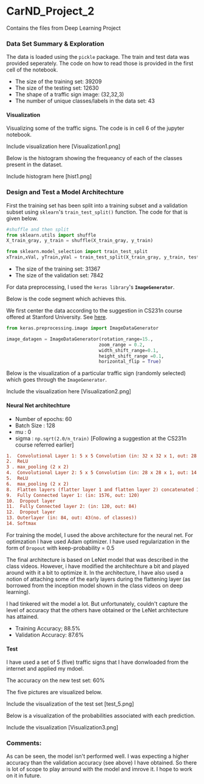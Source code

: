 # CarND_Project_2
Contains the files from Deep Learning Project

### Data Set Summary & Exploration

The data is loaded using the `pickle` package. The train and test data was provided seperately. The code on how to read those is provided in the first cell of the notebook.

* The size of the training set:                     39209
* The size of the testing set:                      12630
* The shape of a traffic sign image:                (32,32,3)
* The number of unique classes/labels in the data set: 43

#### Visualization

Visualizing some of the traffic signs. The code is in cell 6 of the jupyter notebook. 

Include visualization here [Visualization1.png]

Below is the histogram showing the frequeancy of each of the classes present in the dataset.

Include histogram here [hist1.png]

### Design and Test a Model Architechture

First the training set has been split into a training subset and a validation subset using `sklearn`'s `train_test_split()` function.
The code for that is given below. 

```python
#shuffle and then split
from sklearn.utils import shuffle
X_train_gray, y_train = shuffle(X_train_gray, y_train)

from sklearn.model_selection import train_test_split
xTrain,xVal, yTrain,yVal = train_test_split(X_train_gray, y_train, test_size = 0.2, random_state = 144)
```

* The size of the training set: 31367
* The size of the validation set: 7842

For data preprocessing, I used the `keras library`'s **`ImageGenerator`**.

Below is the code segment which achieves this. 

We first center the data according to the suggestion in CS231n course offered at Stanford University. See [here](http://cs231n.github.io/neural-networks-2/).

```python
from keras.preprocessing.image import ImageDataGenerator

image_datagen = ImageDataGenerator(rotation_range=15.,
                                  zoom_range = 0.2,
                                  width_shift_range=0.1,
                                  height_shift_range =0.1,
                                  horizontal_flip = True)

```

Below is the visualization of a particular traffic sign (randomly selected) which goes through the `ImageGenerator`.

Include the visualization here [Visualization2.png]

#### Neural Net architechture

* Number of epochs: 60
* Batch Size : 128
* mu : 0
* sigma : `np.sqrt(2.0/n_train)` [Following a suggestion at the CS231n course referred earlier]

```diff
1.  Convolutional Layer 1: 5 x 5 Convolution (in: 32 x 32 x 1, out: 28 x 28 x 1)
2.  ReLU  
3 . max_pooling (2 x 2)
4.  Convolutional Layer 2: 5 x 5 Convolution (in: 28 x 28 x 1, out: 14 x 14 x 1)
5.  ReLU  
6.  max_pooling (2 x 2)
8.  Flatten layers (flatter layer 1 and flatten layer 2) concatenated 1176 + 400 = 1576
9.  Fully Connected layer 1: (in: 1576, out: 120)
10.  Dropout layer
11.  Fully Connected layer 2: (in: 120, out: 84)
12.  Dropout layer
13. Outerlayer (in: 84, out: 43(no. of classes))
14. Softmax 
```

For training the model, I used the above architecture for the neural net. 
For optimzation I have used Adam optimizer. 
I have used regularization in the form of `Dropout` with keep-probability = 0.5


The final architecture is based on LeNet model that was described in the class videos. However, i have modified the architechture a bit and played around with it a bit to optimize it.
In the architecture, I have also used a notion of attaching some of the early layers during the flattening layer (as borrowed from the inception model shown in the class videos on deep learning).

I had tinkered wit the model a lot. But unfortunately, couldn't capture the level of accuracy that the others have obtained or the LeNet architecture has attained.

* Training Accuracy;   88.5%
* Validation Accuracy: 87.6% 

#### Test 

I have used a set of 5 (five) traffic signs that I have donwloaded from the internet and applied my mdoel. 

The accuracy on the new test set: 60%



The five pictures are visualized below.

Include the visualization of the test set  [test_5.png]

Below is a visualization of the probabilities associated with each prediction.

Include the visualization [Visualization3.png]


### Comments:

As can be seen, the model isn't performed well. I was expecting a higher accuracy than the validation accuracy (see above) I have obtained. So there is lot of scope to play arround with the model and imrove it. 
I hope to work on it in future. 


